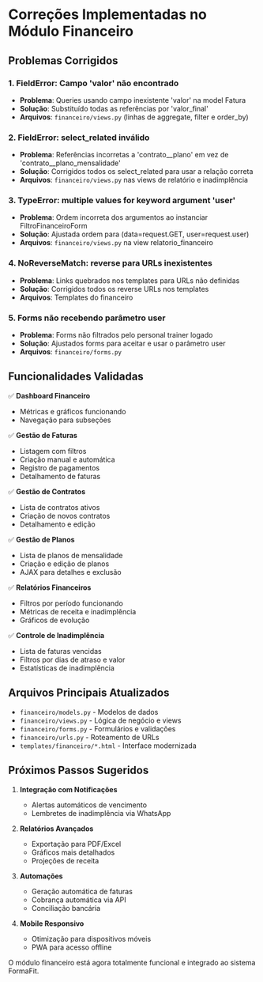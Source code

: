 # Correções Implementadas no Módulo Financeiro

## Problemas Corrigidos

### 1. **FieldError: Campo 'valor' não encontrado**
- **Problema**: Queries usando campo inexistente 'valor' na model Fatura
- **Solução**: Substituído todas as referências por 'valor_final'
- **Arquivos**: `financeiro/views.py` (linhas de aggregate, filter e order_by)

### 2. **FieldError: select_related inválido**
- **Problema**: Referências incorretas a 'contrato__plano' em vez de 'contrato__plano_mensalidade'
- **Solução**: Corrigidos todos os select_related para usar a relação correta
- **Arquivos**: `financeiro/views.py` nas views de relatório e inadimplência

### 3. **TypeError: multiple values for keyword argument 'user'**
- **Problema**: Ordem incorreta dos argumentos ao instanciar FiltroFinanceiroForm
- **Solução**: Ajustada ordem para (data=request.GET, user=request.user)
- **Arquivos**: `financeiro/views.py` na view relatorio_financeiro

### 4. **NoReverseMatch: reverse para URLs inexistentes**
- **Problema**: Links quebrados nos templates para URLs não definidas
- **Solução**: Corrigidos todos os reverse URLs nos templates
- **Arquivos**: Templates do financeiro

### 5. **Forms não recebendo parâmetro user**
- **Problema**: Forms não filtrados pelo personal trainer logado
- **Solução**: Ajustados forms para aceitar e usar o parâmetro user
- **Arquivos**: `financeiro/forms.py`

## Funcionalidades Validadas

✅ **Dashboard Financeiro**
- Métricas e gráficos funcionando
- Navegação para subseções

✅ **Gestão de Faturas**
- Listagem com filtros
- Criação manual e automática
- Registro de pagamentos
- Detalhamento de faturas

✅ **Gestão de Contratos**
- Lista de contratos ativos
- Criação de novos contratos
- Detalhamento e edição

✅ **Gestão de Planos**
- Lista de planos de mensalidade
- Criação e edição de planos
- AJAX para detalhes e exclusão

✅ **Relatórios Financeiros**
- Filtros por período funcionando
- Métricas de receita e inadimplência
- Gráficos de evolução

✅ **Controle de Inadimplência**
- Lista de faturas vencidas
- Filtros por dias de atraso e valor
- Estatísticas de inadimplência

## Arquivos Principais Atualizados

- `financeiro/models.py` - Modelos de dados
- `financeiro/views.py` - Lógica de negócio e views
- `financeiro/forms.py` - Formulários e validações
- `financeiro/urls.py` - Roteamento de URLs
- `templates/financeiro/*.html` - Interface modernizada

## Próximos Passos Sugeridos

1. **Integração com Notificações**
   - Alertas automáticos de vencimento
   - Lembretes de inadimplência via WhatsApp

2. **Relatórios Avançados**
   - Exportação para PDF/Excel
   - Gráficos mais detalhados
   - Projeções de receita

3. **Automações**
   - Geração automática de faturas
   - Cobrança automática via API
   - Conciliação bancária

4. **Mobile Responsivo**
   - Otimização para dispositivos móveis
   - PWA para acesso offline

O módulo financeiro está agora totalmente funcional e integrado ao sistema FormaFit.
